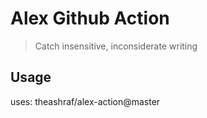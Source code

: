 # Alex Github Action

> Catch insensitive, inconsiderate writing

## Usage

uses: theashraf/alex-action@master
